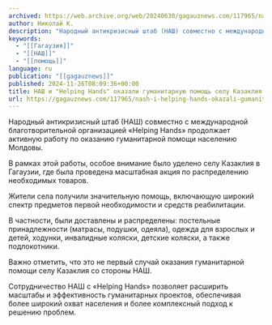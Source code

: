 ```yaml
---
archived: https://web.archive.org/web/20240630/gagauznews.com/117965/nash-i-helping-hands-okazali-gumanitarnuyu-pomoshh-selu-kazakliya.html
author: Николай К.
description: "Народный антикризисный штаб (НАШ) совместно с международной благотворительной организацией «Helping Hands» продолжает активную работу по оказанию гуманитарной помощи населению Молдовы. В рамках этой работы, особое внимание было уделено селу Казаклия в Гагаузии, где была проведена масштабная акция по распределению необходимых товаров. Жители села получили значительную помощь, включающую широкий спектр предметов первой необходимости и средств реабилитации. В частности, были доставлены и распределены: постельные принадлежности (матрасы, подушки, одеяла), одежда для взрослых и детей, ходунки, инвалидные коляски, детские коляски, а также подлокотники. Важно отметить, что это не первый случай оказания гуманитарной помощи селу Казаклия со стороны НАШ. Сотрудничество НАШ с «Helping Hands» позволяет […]"
keywords:
  - "[[Гагаузия]]"
  - "[[НАШ]]"
  - "[[помощь]]"
language: ru
publication: "[[gagauznews]]"
published: 2024-11-26T08:09:36+00:00
title: НАШ и "Helping Hands" оказали гуманитарную помощь селу Казаклия
url: https://gagauznews.com/117965/nash-i-helping-hands-okazali-gumanitarnuyu-pomoshh-selu-kazakliya.html
---
```


Народный антикризисный штаб (НАШ) совместно с международной благотворительной организацией «Helping Hands» продолжает активную работу по оказанию гуманитарной помощи населению Молдовы.

В рамках этой работы, особое внимание было уделено селу Казаклия в Гагаузии, где была проведена масштабная акция по распределению необходимых товаров.

Жители села получили значительную помощь, включающую широкий спектр предметов первой необходимости и средств реабилитации.

В частности, были доставлены и распределены: постельные принадлежности (матрасы, подушки, одеяла), одежда для взрослых и детей, ходунки, инвалидные коляски, детские коляски, а также подлокотники.

Важно отметить, что это не первый случай оказания гуманитарной помощи селу Казаклия со стороны НАШ.

Сотрудничество НАШ с «Helping Hands» позволяет расширить масштабы и эффективность гуманитарных проектов, обеспечивая более широкий охват населения и более комплексный подход к решению проблем.